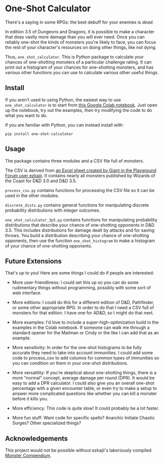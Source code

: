 # One-Shot Calculator

There's a saying in some RPGs: the best debuff for your enemies is *dead*.

In edition 3.5 of Dungeons and Dragons, it is possible to make a character that does vastly more damage than you will ever need. Once you can reliably one-shot the kinds of monsters you're likely to face, you can focus the rest of your character's resources on doing other things, like not dying.

Thus, `one_shot_calculator`. This is Python package to calculate your chances of one-shotting monsters of a particular challenge rating. It can print out a histogram of your chances for one-shotting monsters, and has various other functions you can use to calculate various other useful things.

## Install

If you aren't used to using Python, the easiest way to use `one_shot_calculator` is to start from [this Google Colab notebook](https://colab.research.google.com/drive/1yWaMMJ_s-MK-ApQlY2LmhExGpLlOYQRE?usp=sharing). Just open up the notebook, try out the examples, then try modifying the code to do what you want to do.

If you are familiar with Python, you can instead install with:

```
pip install one-shot-calculator
```

## Usage

The package contains three modules and a CSV file full of monsters.

The CSV is derived from [an Excel sheet created by Giant in the Playground Forum user ezkajii](https://forums.giantitp.com/showthread.php?402179). It contains nearly all monsters published by Wizards of the Coast for D&D 3.0 and D&D 3.5.

`process_csv.py` contains functions for processing the CSV file so it can be used in the other modules.

`discrete_dists.py` contains general functions for manipulating discrete probability distributions with integer outcomes.

`one_shot_calculator_3p5.py` contains functions for manipulating probability distributions that describe your chance of one-shotting opponents in D&D 3.5. This includes distributions for damage dealt by attacks and for saving throws. You build a distribution describing your chance of one-shotting opponents, then use the function `one_shot_histogram` to make a histogram of your chance of one-shotting opponents.

## Future Extensions

That's up to you! Here are some things I could do if people are interested:

- More user-friendliness: I could set this up so you can do some rudimentary things without programming, possibly with some sort of web interface.

- More editions: I could do this for a different edition of D&D, Pathfinder, or some other appropriate RPG. In order to do that I need a CSV full of monsters for that edition. I have one for AD&D, so I might do that next.

- More examples: I'd love to include a super-high-optimization build in the examples in the Colab notebook. If someone can walk me through a standard opener for the Mailman or Cindy or the like I can add that as an example.

- More sensitivity: In order for the one-shot histograms to be fully accurate they need to take into account immunities. I could add some code to process_csv to add columns for common types of immunities so you can condition on them in your one-shot distributions.

- More versatility: If you're skeptical about one-shotting things, there is a more "normal" concept, average damage per round (DPR). It would be easy to add a DPR calculator. I could also give you an overall one-shot percentage with a given encounter table, or even try to make a setup to answer more complicated questions like whether you can kill a monster before it kills you.

- More efficiency: This code is quite slow! It could probably be a lot faster.

- More fun stuff: Want code for specific spells? Anarchic Initiate Chaotic Surges? Other specialized things?


## Acknowledgements

This project would not be possible without ezkajii's laboriously compiled [Monster Compendium](https://forums.giantitp.com/showthread.php?402179).
